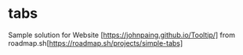 # tabs
Sample solution for Website [https://johnpaing.github.io/Tooltip/] from roadmap.sh[https://roadmap.sh/projects/simple-tabs]
